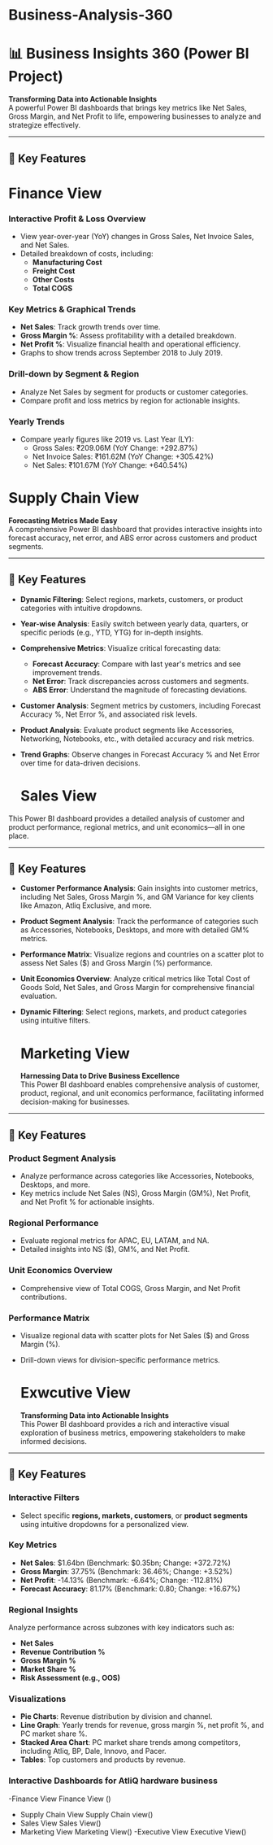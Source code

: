 # Business-Analysis-360
# 📊 Business Insights 360 (Power BI Project)

**Transforming Data into Actionable Insights**  
A powerful Power BI dashboards that brings key metrics like Net Sales, Gross Margin, and Net Profit to life, empowering businesses to analyze and strategize effectively.

---

## 🌟 Key Features
# Finance View
### Interactive Profit & Loss Overview
- View year-over-year (YoY) changes in Gross Sales, Net Invoice Sales, and Net Sales.
- Detailed breakdown of costs, including:
  - **Manufacturing Cost**
  - **Freight Cost**
  - **Other Costs**
  - **Total COGS**

### Key Metrics & Graphical Trends
- **Net Sales**: Track growth trends over time.
- **Gross Margin %**: Assess profitability with a detailed breakdown.
- **Net Profit %**: Visualize financial health and operational efficiency.
- Graphs to show trends across September 2018 to July 2019.

### Drill-down by Segment & Region
- Analyze Net Sales by segment for products or customer categories.
- Compare profit and loss metrics by region for actionable insights.

### Yearly Trends
- Compare yearly figures like 2019 vs. Last Year (LY):
  - Gross Sales: ₹209.06M (YoY Change: +292.87%)
  - Net Invoice Sales: ₹161.62M (YoY Change: +305.42%)
  - Net Sales: ₹101.67M (YoY Change: +640.54%)
# Supply Chain View
**Forecasting Metrics Made Easy**  
A comprehensive Power BI dashboard that provides interactive insights into forecast accuracy, net error, and ABS error across customers and product segments.

---

## 🌟 Key Features

- **Dynamic Filtering**: Select regions, markets, customers, or product categories with intuitive dropdowns.
- **Year-wise Analysis**: Easily switch between yearly data, quarters, or specific periods (e.g., YTD, YTG) for in-depth insights.
- **Comprehensive Metrics**: Visualize critical forecasting data:
  - **Forecast Accuracy**: Compare with last year's metrics and see improvement trends.
  - **Net Error**: Track discrepancies across customers and segments.
  - **ABS Error**: Understand the magnitude of forecasting deviations.
- **Customer Analysis**: Segment metrics by customers, including Forecast Accuracy %, Net Error %, and associated risk levels.
- **Product Analysis**: Evaluate product segments like Accessories, Networking, Notebooks, etc., with detailed accuracy and risk metrics.
- **Trend Graphs**: Observe changes in Forecast Accuracy % and Net Error over time for data-driven decisions.

  # Sales View

This Power BI dashboard provides a detailed analysis of customer and product performance, regional metrics, and unit economics—all in one place.

---

## 🌟 Key Features

- **Customer Performance Analysis**: Gain insights into customer metrics, including Net Sales, Gross Margin %, and GM Variance for key clients like Amazon, Atliq Exclusive, and more.
- **Product Segment Analysis**: Track the performance of categories such as Accessories, Notebooks, Desktops, and more with detailed GM% metrics.
- **Performance Matrix**: Visualize regions and countries on a scatter plot to assess Net Sales ($) and Gross Margin (%) performance.
- **Unit Economics Overview**: Analyze critical metrics like Total Cost of Goods Sold, Net Sales, and Gross Margin for comprehensive financial evaluation.
- **Dynamic Filtering**: Select regions, markets, and product categories using intuitive filters.

  # Marketing View
  **Harnessing Data to Drive Business Excellence**  
This Power BI dashboard enables comprehensive analysis of customer, product, regional, and unit economics performance, facilitating informed decision-making for businesses.

---

## 🌟 Key Features

### Product Segment Analysis
- Analyze performance across categories like Accessories, Notebooks, Desktops, and more.
- Key metrics include Net Sales (NS), Gross Margin (GM%), Net Profit, and Net Profit % for actionable insights.

### Regional Performance
- Evaluate regional metrics for APAC, EU, LATAM, and NA.
- Detailed insights into NS ($), GM%, and Net Profit.

### Unit Economics Overview
- Comprehensive view of Total COGS, Gross Margin, and Net Profit contributions.

### Performance Matrix
- Visualize regional data with scatter plots for Net Sales ($) and Gross Margin (%).
- Drill-down views for division-specific performance metrics.

  # Exwcutive View
  **Transforming Data into Actionable Insights**  
This Power BI dashboard provides a rich and interactive visual exploration of business metrics, empowering stakeholders to make informed decisions.

---

## 🌟 Key Features

### Interactive Filters
- Select specific **regions, markets, customers**, or **product segments** using intuitive dropdowns for a personalized view.

### Key Metrics
- **Net Sales**: $1.64bn (Benchmark: $0.35bn; Change: +372.72%)
- **Gross Margin**: 37.75% (Benchmark: 36.46%; Change: +3.52%)
- **Net Profit**: -14.13% (Benchmark: -6.64%; Change: -112.81%)
- **Forecast Accuracy**: 81.17% (Benchmark: 0.80; Change: +16.67%)

### Regional Insights
Analyze performance across subzones with key indicators such as:
- **Net Sales**
- **Revenue Contribution %**
- **Gross Margin %**
- **Market Share %**
- **Risk Assessment (e.g., OOS)**

### Visualizations
- **Pie Charts**: Revenue distribution by division and channel.
- **Line Graph**: Yearly trends for revenue, gross margin %, net profit %, and PC market share %.
- **Stacked Area Chart**: PC market share trends among competitors, including Atliq, BP, Dale, Innovo, and Pacer.
- **Tables**: Top customers and products by revenue.

### Interactive Dashboards for AtliQ hardware business
-Finance View
Finance View ()
- Supply Chain View
  Supply Chain view()
- Sales View
  Sales View()
- Marketing View
  Marketing View()
-Executive View
 Executive View()


